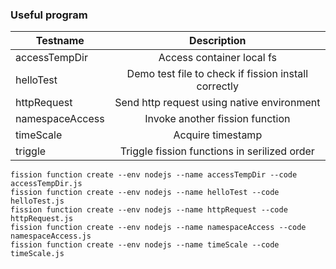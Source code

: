 ### Useful program 

| Testname      | Description           
| ------------- |:-------------:| 
| accessTempDir | Access container local fs| 
| helloTest   | Demo test file to check if fission install correctly  |
| httpRequest | Send http request using native environment  | 
| namespaceAccess | Invoke another fission function | 
| timeScale | Acquire timestamp |
| triggle | Triggle fission functions in serilized order|

```
fission function create --env nodejs --name accessTempDir --code accessTempDir.js
fission function create --env nodejs --name helloTest --code helloTest.js
fission function create --env nodejs --name httpRequest --code httpRequest.js
fission function create --env nodejs --name namespaceAccess --code namespaceAccess.js
fission function create --env nodejs --name timeScale --code timeScale.js
```